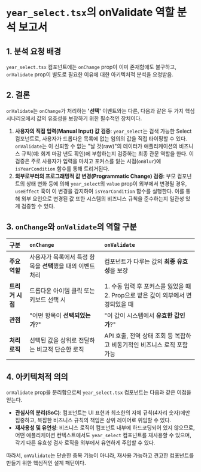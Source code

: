 # `year_select.tsx`의 onValidate 역할 분석 보고서

## 1. 분석 요청 배경
`year_select.tsx` 컴포넌트에는 `onChange` prop이 이미 존재함에도 불구하고, `onValidate` prop이 별도로 필요한 이유에 대한 아키텍처적 분석을 요청받음.

## 2. 결론
`onValidate`는 `onChange`가 처리하는 **'선택'** 이벤트와는 다른, 다음과 같은 두 가지 핵심 시나리오에서 값의 유효성을 보장하기 위한 필수적인 장치이다.

1.  **사용자의 직접 입력(Manual Input) 값 검증**: `year_select`는 검색 가능한 Select 컴포넌트로, 사용자가 드롭다운 목록에 없는 임의의 값을 직접 타이핑할 수 있다. `onValidate`는 이 신뢰할 수 없는 "날 것(raw)"의 데이터가 애플리케이션의 비즈니스 규칙(예: 회계 마감 년도 확인)에 부합하는지 검증하는 최종 관문 역할을 한다. 이 검증은 주로 사용자가 입력을 마치고 포커스를 잃는 시점(`onBlur`)에 `isYearCondition` 함수를 통해 트리거된다.
2.  **외부로부터의 프로그래밍적 값 변경(Programmatic Change) 검증**: 부모 컴포넌트의 상태 변화 등에 의해 `year_select`의 `value` prop이 외부에서 변경될 경우, `useEffect` 훅이 이 변경을 감지하여 `isYearCondition` 함수를 실행한다. 이를 통해 외부 요인으로 변경된 값 또한 시스템의 비즈니스 규칙을 준수하는지 일관성 있게 검증할 수 있다.

## 3. `onChange`와 `onValidate`의 역할 구분

| 구분 | `onChange` | `onValidate` |
| :--- | :--- | :--- |
| **주요 역할** | 사용자가 목록에서 특정 항목을 **선택**했을 때의 이벤트 처리 | 컴포넌트가 다루는 값의 **최종 유효성**을 보장 |
| **트리거 시점** | 드롭다운 아이템 클릭 또는 키보드 선택 시 | 1. 수동 입력 후 포커스를 잃었을 때<br/>2. Prop으로 받은 값이 외부에서 변경되었을 때 |
| **관점** | "어떤 항목이 **선택되었는가**?" | "이 값이 시스템에서 **유효한 값인가**?" |
| **처리 로직** | 선택된 값을 상위로 전달하는 비교적 단순한 로직 | API 호출, 전역 상태 조회 등 복잡하고 비동기적인 비즈니스 로직 포함 가능 |

## 4. 아키텍처적 의의
`onValidate` prop을 분리함으로써 `year_select.tsx` 컴포넌트는 다음과 같은 이점을 얻는다.

-   **관심사의 분리(SoC)**: 컴포넌트는 UI 표현과 최소한의 자체 규칙(4자리 숫자)에만 집중하고, 복잡한 비즈니스 규칙의 책임은 상위 레이어로 위임할 수 있다.
-   **재사용성 및 유연성**: 비즈니스 로직이 컴포넌트 내부에 하드코딩되어 있지 않으므로, 어떤 애플리케이션 컨텍스트에서도 `year_select` 컴포넌트를 재사용할 수 있으며, 각기 다른 유효성 검사 로직을 외부에서 유연하게 주입할 수 있다.

따라서, `onValidate`는 단순한 중복 기능이 아니라, 재사용 가능하고 견고한 컴포넌트를 만들기 위한 핵심적인 설계 패턴이다.
